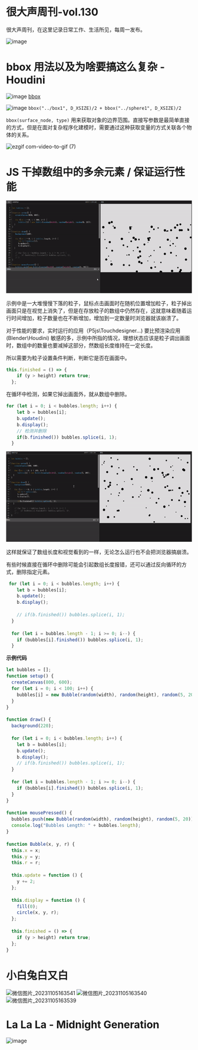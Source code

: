 # 很大声周刊-vol.130
很大声周刊，在这里记录日常工作、生活所见，每周一发布。

![image](https://github.com/hendasheng/HenDaShengWeekly/assets/20842136/b4abf9d7-5fa2-4a4a-b4f6-0ee2864c6bcc)

# bbox 用法以及为啥要搞这么复杂 - Houdini
![image](https://github.com/hendasheng/HenDaShengWeekly/assets/20842136/24782f4f-6631-47c6-926b-3bd73db74ad4)
[bbox](https://www.sidefx.com/docs/houdini/expressions/bbox.html)

![image](https://github.com/hendasheng/HenDaShengWeekly/assets/20842136/b7df7301-74d1-4ea3-af9d-6b3857d1d8e6)
`bbox("../box1", D_XSIZE)/2 + bbox("../sphere1", D_XSIZE)/2`

`bbox(surface_node, type)` 用来获取对象的边界范围。直接写参数是最简单直接的方式，但是在面对复杂程序化建模时，需要通过这种获取变量的方式关联各个物体的关系。

![ezgif com-video-to-gif (7)](https://github.com/hendasheng/HenDaShengWeekly/assets/20842136/7a8e3f54-332f-42ad-8622-7a92af5725dc)

# JS 干掉数组中的多余元素 / 保证运行性能
![Alt text](<ezgif.com-video-to-gif (8).gif>)

示例中是一大堆慢慢下落的粒子，鼠标点击画面时在随机位置增加粒子，粒子掉出画面只是在视觉上消失了，但是在存放粒子的数组中仍然存在，这就意味着随着运行时间增加，粒子数量也在不断增加，增加到一定数量时浏览器就该崩溃了。

对于性能的要求，实时运行的应用（P5js\Touchdesigner\...) 要比预渲染应用 (Blender\Houdini) 敏感的多，示例中所指的情况，理想状态应该是粒子调出画面时，数组中的数量也要减掉这部分，然数组长度维持在一定长度。

所以需要为粒子设置条件判断，判断它是否在画面中。

``` js
this.finished = () => {
    if (y > height) return true;
  };
```

在循环中检测，如果它掉出画面外，就从数组中删除。
``` js
for (let i = 0; i < bubbles.length; i++) {
    let b = bubbles[i];
    b.update();
    b.display(); 
    // 检测并删除
    if(b.finished()) bubbles.splice(i, 1);
  }
```

![Alt text](<ezgif.com-video-to-gif (9).gif>)

这样就保证了数组长度和视觉看到的一样，无论怎么运行也不会把浏览器搞崩溃。

有些时候直接在循环中删除可能会引起数组长度报错，还可以通过反向循环的方式，删除指定元素。

```js
 for (let i = 0; i < bubbles.length; i++) {
    let b = bubbles[i];
    b.update();
    b.display();

    // if(b.finished()) bubbles.splice(i, 1);
  }

  for (let i = bubbles.length - 1; i >= 0; i--) {
    if (bubbles[i].finished()) bubbles.splice(i, 1);
  }
```

**示例代码**

```js
let bubbles = [];
function setup() {
  createCanvas(800, 600);
  for (let i = 0; i < 100; i++) {
    bubbles[i] = new Bubble(random(width), random(height), random(5, 20));
  }
}

function draw() {
  background(220);

  for (let i = 0; i < bubbles.length; i++) {
    let b = bubbles[i];
    b.update();
    b.display();
    // if(b.finished()) bubbles.splice(i, 1);
  }

  for (let i = bubbles.length - 1; i >= 0; i--) {
    if (bubbles[i].finished()) bubbles.splice(i, 1);
  }
}

function mousePressed() {
  bubbles.push(new Bubble(random(width), random(height), random(5, 20)));
  console.log("Bubbles Length: " + bubbles.length);
}

function Bubble(x, y, r) {
  this.x = x;
  this.y = y;
  this.r = r;

  this.update = function () {
    y += 2;
  };

  this.display = function () {
    fill(0);
    circle(x, y, r);
  };

  this.finished = () => {
    if (y > height) return true;
  };
}

```

# 小白兔白又白
![微信图片_20231105163541](https://github.com/hendasheng/HenDaShengWeekly/assets/20842136/77c5e4ad-6da0-4013-b94c-32cabc9a9886)
![微信图片_20231105163540](https://github.com/hendasheng/HenDaShengWeekly/assets/20842136/163d4607-0115-4c04-b45f-9f239ff17f8a)
![微信图片_20231105163539](https://github.com/hendasheng/HenDaShengWeekly/assets/20842136/29d0caa1-ad92-4fe7-bfef-813cae9a1873)

# La La La - Midnight Generation
![image](https://github.com/hendasheng/HenDaShengWeekly/assets/20842136/5494b985-b09b-4a69-8632-a074b761c918)
